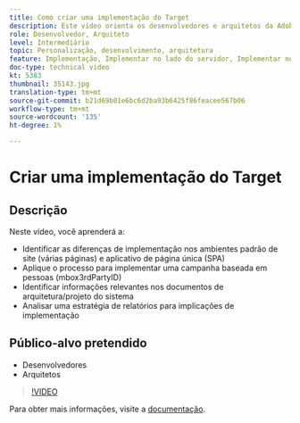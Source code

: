 ```yaml
---
title: Como criar uma implementação do Target
description: Este vídeo orienta os desenvolvedores e arquitetos da Adobe Target pelas diferenças de implementação nos ambientes padrão de site (várias páginas) e de aplicativo de página única (SPA). Saiba como aplicar o processo para implementar uma campanha baseada em pessoas (mbox3rdPartyID), identificar informações relevantes em documentos de arquitetura/design do sistema e analisar uma estratégia de relatórios para implicações de implementação.
role: Desenvolvedor, Arquiteto
level: Intermediário
topic: Personalização, desenvolvimento, arquitetura
feature: Implementação, Implementar no lado do servidor, Implementar no lado do cliente
doc-type: technical video
kt: 5383
thumbnail: 35143.jpg
translation-type: tm+mt
source-git-commit: b21d69b01e6bc6d2ba93b6425f86feacee567b06
workflow-type: tm+mt
source-wordcount: '135'
ht-degree: 1%

---
```



# Criar uma implementação do Target

## Descrição

Neste vídeo, você aprenderá a:

* Identificar as diferenças de implementação nos ambientes padrão de site (várias páginas) e aplicativo de página única (SPA)
* Aplique o processo para implementar uma campanha baseada em pessoas (mbox3rdPartyID)
* Identificar informações relevantes nos documentos de arquitetura/projeto do sistema
* Analisar uma estratégia de relatórios para implicações de implementação

## Público-alvo pretendido

* Desenvolvedores
* Arquitetos

>[!VIDEO](https://video.tv.adobe.com/v/35143/?quality=12)

Para obter mais informações, visite a [documentação](https://docs.adobe.com/content/help/en/target/using/implement-target/implementing-target.html).
